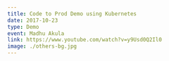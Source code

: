 ```yaml
---
title: Code to Prod Demo using Kubernetes
date: 2017-10-23
type: Demo
event: Madhu Akula
link: https://www.youtube.com/watch?v=y9Usd0Q2Il0
image: ./others-bg.jpg
---
```

